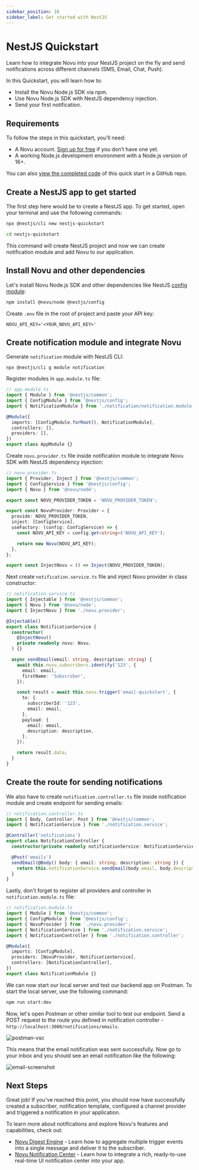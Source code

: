 ```yaml
---
sidebar_position: 10
sidebar_label: Get started with NestJS
---
```


# NestJS Quickstart

Learn how to integrate Novu into your NestJS project on the fly and send notifications across different channels (SMS, Email, Chat, Push).

In this Quickstart, you will learn how to:
- Install the Novu Node.js SDK via npm.
- Use Novu Node.js SDK with NestJS dependency injection.
- Send your first notification.

## Requirements

To follow the steps in this quickstart, you'll need:

- A Novu account. [Sign up for free](http://web.novu.co) if you don’t have one yet.
- A working Node.js development environment with a Node.js version of 16+.

You can also [view the completed code](https://github.com/novuhq/nestjs-quickstart) of this quick start in a GitHub repo.

## Create a NestJS app to get started

The first step here would be to create a NestJS app. To get started, open your terminal and use the following commands:

```sh
npx @nestjs/cli new nestjs-quickstart

cd nestjs-quickstart
```

This command will create NestJS project and now we can create notification module and add Novu to our application.

## Install Novu and other dependencies

Let's install Novu Node.js SDK and other dependencies like NestJS [config module](https://docs.nestjs.com/techniques/configuration):

```sh
npm install @novu/node @nestjs/config
```

Create `.env` file in the root of project and paste your API key:
```env
NOVU_API_KEY='<YOUR_NOVU_API_KEY>'
```

## Create notification module and integrate Novu
Generate `notification` module with NestJS CLI:
```
npx @nestjs/cli g module notification
```

Register modules in `app.module.ts` file:
```ts
// app.module.ts
import { Module } from '@nestjs/common';
import { ConfigModule } from '@nestjs/config';
import { NotificationModule } from './notification/notification.module';

@Module({
  imports: [ConfigModule.forRoot(), NotificationModule],
  controllers: [],
  providers: [],
})
export class AppModule {}
```

Create `novu.provider.ts` file inside notification module to integrate Novu SDK with NestJS dependency injection:
```ts
// novu.provider.ts
import { Provider, Inject } from '@nestjs/common';
import { ConfigService } from '@nestjs/config';
import { Novu } from '@novu/node';

export const NOVU_PROVIDER_TOKEN = 'NOVU_PROVIDER_TOKEN';

export const NovuProvider: Provider = {
  provide: NOVU_PROVIDER_TOKEN,
  inject: [ConfigService],
  useFactory: (config: ConfigService) => {
    const NOVU_API_KEY = config.get<string>('NOVU_API_KEY');

    return new Novu(NOVU_API_KEY);
  },
};

export const InjectNovu = () => Inject(NOVU_PROVIDER_TOKEN);
```

Next create `notification.service.ts` file and inject Novu provider in class constructor:

```ts
// notification.service.ts
import { Injectable } from '@nestjs/common';
import { Novu } from '@novu/node';
import { InjectNovu } from './novu.provider';

@Injectable()
export class NotificationService {
  constructor(
    @InjectNovu()
    private readonly novu: Novu,
  ) {}

  async sendEmail(email: string, description: string) {
    await this.novu.subscribers.identify('123', {
      email: email,
      firstName: 'Subscriber',
    });

    const result = await this.novu.trigger('email-quickstart', {
      to: {
        subscriberId: '123',
        email: email,
      },
      payload: {
        email: email,
        description: description,
      },
    });

    return result.data;
  }
}
```

## Create the route for sending notifications 

We also have to create `notification.controller.ts` file inside notification module and create endpoint for sending emails:

```ts
// notification.controller.ts
import { Body, Controller, Post } from '@nestjs/common';
import { NotificationService } from './notification.service';

@Controller('notifications')
export class NotificationController {
  constructor(private readonly notificationService: NotificationService) {}

  @Post('emails')
  sendEmail(@Body() body: { email: string; description: string }) {
    return this.notificationService.sendEmail(body.email, body.description);
  }
}
```

Lastly, don't forget to register all providers and controller in `notification.module.ts` file: 
```ts
// notification.module.ts
import { Module } from '@nestjs/common';
import { ConfigModule } from '@nestjs/config';
import { NovuProvider } from './novu.provider';
import { NotificationService } from './notification.service';
import { NotificationController } from './notification.controller';

@Module({
  imports: [ConfigModule],
  providers: [NovuProvider, NotificationService],
  controllers: [NotificationController],
})
export class NotificationModule {}
```

We can now start our local server and test our backend app on Postman. To start the local server, use the following command:
```sh
npm run start:dev
```

Now, let's open Postman or other similar tool to test our endpoint. Send a POST request to the route you defined in notification controller - `http://localhost:3000/notifications/emails`.

![postman-vsc](https://github.com/michaldziuba03/novu/assets/43048524/844fbbef-1f0a-4f7e-964e-184fe74abff9)

This means that the email notification was sent successfully. Now go to your inbox and you should see an email notification like the following:

![email-screenshot](https://github.com/michaldziuba03/novu/assets/43048524/d5c97ae2-07c1-4e6c-b9a4-0c82ac4e6681)


## Next Steps

Great job! If you've reached this point, you should now have successfully created a subscriber, notification template, configured a channel provider and triggered a notification in your application.

To learn more about notifications and explore Novu's features and capabilities, check out:

- [Novu Digest Engine](https://docs.novu.co/platform/digest) - Learn how to aggregate multiple trigger events into a single message and deliver it to the subscriber.
- [Novu Notification Center](https://docs.novu.co/notification-center/getting-started) - Learn how to integrate a rich, ready-to-use real-time UI notification center into your app.

